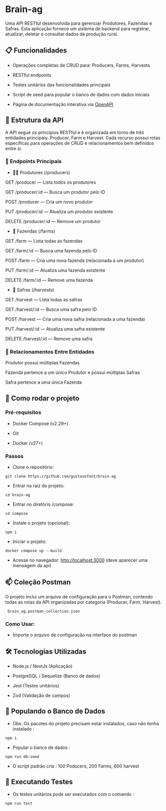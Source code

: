 # Brain-ag
Uma API RESTful desenvolvida para gerenciar Produtores, Fazendas e Safras. Esta aplicação fornece um sistema de backend para registrar, atualizar, deletar e consultar dados da produção rural.

## 📋 Funcionalidades
 - Operações completas de CRUD para: Producers, Farms, Harvests

 - RESTful endpoints

 - Testes unitários das funcionalidades principais

 - Script de seed para popular o banco de dados com dados iniciais

 - Página de documentação interativa via [OpenAPI](https://gustavofont.github.io/brain-ag/)

## 🧭 Estrutura da API
A API segue os princípios RESTful e é organizada em torno de três entidades principais: Producer, Farm e Harvest. Cada recurso possui rotas específicas para operações de CRUD e relacionamentos bem definidos entre si.

### 🔗 Endpoints Principais
 - 👨‍🌾 Produtores (/producers)

GET /producer — Lista todos os produtores

GET /producer/:id — Busca um produtor pelo ID

POST /producer — Cria um novo produtor

PUT /producer/:id — Atualiza um produtor existente

DELETE /producer/:id — Remove um produtor

 - 🌾 Fazendas (/farms)

GET /farm — Lista todas as fazendas

GET /farm/:id — Busca uma fazenda pelo ID

POST /farm — Cria uma nova fazenda (relacionada a um produtor)

PUT /farm/:id — Atualiza uma fazenda existente

DELETE /farm/:id — Remove uma fazenda

 - 🌱 Safras (/harvests)

GET /harvest — Lista todas as safras

GET /harvest/:id — Busca uma safra pelo ID

POST /harvest — Cria uma nova safra (relacionada a uma fazenda)

PUT /harvest/:id — Atualiza uma safra existente

DELETE /harvest/:id — Remove uma safra

### 🔄 Relacionamentos Entre Entidades
Produtor possui múltiplas Fazendas

Fazenda pertence a um único Produtor e possui múltiplas Safras

Safra pertence a uma única Fazenda

## 🚀 Como rodar o projeto
### Pré-requisitos

 - Docker Compose (v2.29+)

 - Git

 - Docker (v27+)

### Passos
 - Clone o repositório:

```
git clone https://github.com/gustavofont/brain-ag
```
 - Entrar na raiz do projeto:
```
cd brain-ag
```
 - Entrar no diretório /compose:
```
cd compose
```
 - Instale o projeto (opcional):
```
npm i
```
 - Iniciar o projeto:
```
docker compose up --build
```
 - Acesse no navegador:
[http://localhost:3000](http://localhost:3000) (deve aparecer uma mensagem da api)

## 📫 Coleção Postman
 O projeto inclui um arquivo de configuração para o Postman, contendo todas as rotas da API organizadas por categoria (Producer, Farm, Harvest).

 ``` 
  brain_ag.postman_collection.json
 ```

 ### Como Usar:
 - Importe o arquivo de configuração na interface do postman
## 🛠️ Tecnologias Utilizadas
 - Node.js / NestJs (Aplicação)

 - PostgreSQL / Sequelize (Banco de dados)

 - Jest (Testes unitários)
 
 - Zod (Validação de campos) 
   
## 🌱 Populando o Banco de Dados
 - Obs: Os pacotes do projeto precisam estar instalados, caso não tenha instalado :
```
npm i
```
 - Popular o banco de dados :
```
npm run db:seed
```
 - O script padrão cria : 100 Poducers, 200 Farms, 600 harvest
## 🧪 Executando Testes
 - Os testes unitários pode ser executados com o comando :
```
npm run test
```
